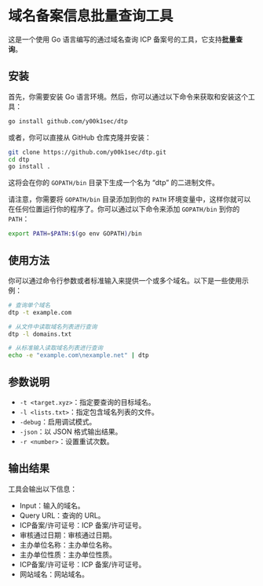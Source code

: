 # 域名备案信息批量查询工具

这是一个使用 Go 语言编写的通过域名查询 ICP 备案号的工具，它支持**批量查询**。

## 安装

首先，你需要安装 Go 语言环境。然后，你可以通过以下命令来获取和安装这个工具：

```bash
go install github.com/y00k1sec/dtp
```

或者，你可以直接从 GitHub 仓库克隆并安装：

```bash
git clone https://github.com/y00k1sec/dtp.git
cd dtp
go install .
```

这将会在你的 `GOPATH/bin` 目录下生成一个名为 “dtp” 的二进制文件。

请注意，你需要将 `GOPATH/bin` 目录添加到你的 `PATH` 环境变量中，这样你就可以在任何位置运行你的程序了。你可以通过以下命令来添加 `GOPATH/bin` 到你的 `PATH`：

```bash
export PATH=$PATH:$(go env GOPATH)/bin
```

## 使用方法

你可以通过命令行参数或者标准输入来提供一个或多个域名。以下是一些使用示例：

```bash
# 查询单个域名
dtp -t example.com

# 从文件中读取域名列表进行查询
dtp -l domains.txt

# 从标准输入读取域名列表进行查询
echo -e "example.com\nexample.net" | dtp
```

## 参数说明

- `-t <target.xyz>`：指定要查询的目标域名。
- `-l <lists.txt>`：指定包含域名列表的文件。
- `-debug`：启用调试模式。
- `-json`：以 JSON 格式输出结果。
- `-r <number>`：设置重试次数。

## 输出结果

工具会输出以下信息：

- Input：输入的域名。
- Query URL：查询的 URL。
- ICP备案/许可证号：ICP 备案/许可证号。
- 审核通过日期：审核通过日期。
- 主办单位名称：主办单位名称。
- 主办单位性质：主办单位性质。
- ICP备案/许可证号：ICP 备案/许可证号。
- 网站域名：网站域名。
